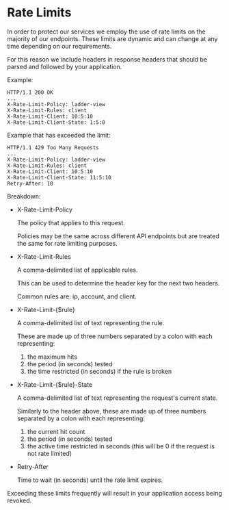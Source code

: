 # Rate Limits

In order to protect our services we employ the use of rate limits on the majority of our endpoints. These limits are
dynamic and can change at any time depending on our requirements.

For this reason we include headers in response headers that should be parsed and followed by your application.

Example:

```
HTTP/1.1 200 OK
...
X-Rate-Limit-Policy: ladder-view
X-Rate-Limit-Rules: client
X-Rate-Limit-Client: 10:5:10
X-Rate-Limit-Client-State: 1:5:0
```

Example that has exceeded the limit:

```
HTTP/1.1 429 Too Many Requests
...
X-Rate-Limit-Policy: ladder-view
X-Rate-Limit-Rules: client
X-Rate-Limit-Client: 10:5:10
X-Rate-Limit-Client-State: 11:5:10
Retry-After: 10
```

Breakdown:

- X-Rate-Limit-Policy

  The policy that applies to this request.

  Policies may be the same across different API endpoints but are treated the same for rate limiting purposes.

- X-Rate-Limit-Rules

  A comma-delimited list of applicable rules.

  This can be used to determine the header key for the next two headers.

  Common rules are: ip, account, and client.
- X-Rate-Limit-{$rule}

  A comma-delimited list of text representing the rule.

  These are made up of three numbers separated by a colon with each representing:

    1. the maximum hits
    2. the period (in seconds) tested
    3. the time restricted (in seconds) if the rule is broken

- X-Rate-Limit-{$rule}-State

  A comma-delimited list of text representing the request's current state.

  Similarly to the header above, these are made up of three numbers separated by a colon with each representing:

    1. the current hit count
    2. the period (in seconds) tested
    3. the active time restricted in seconds (this will be 0 if the request is not rate limited)

- Retry-After

  Time to wait (in seconds) until the rate limit expires.

Exceeding these limits frequently will result in your application access being revoked.